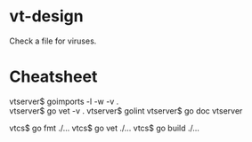 # vt-design
Check a file for viruses.

# Cheatsheet
vtserver$ goimports -l -w -v .  
vtserver$ go vet -v .
vtserver$ golint
vtserver$ go doc vtserver

vtcs$ go fmt ./...
vtcs$ go vet ./...
vtcs$ go build ./...
